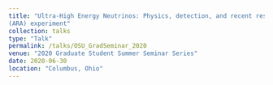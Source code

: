 ```yaml
---
title: "Ultra-High Energy Neutrinos: Physics, detection, and recent results from the Askaryan Radio Array
(ARA) experiment"
collection: talks
type: "Talk"
permalink: /talks/OSU_GradSeminar_2020
venue: "2020 Graduate Student Summer Seminar Series"
date: 2020-06-30
location: "Columbus, Ohio"
---
```

